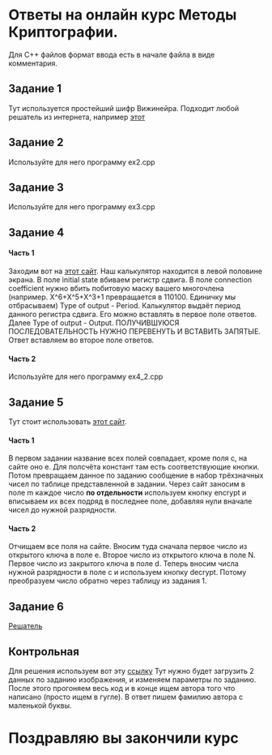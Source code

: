 # Ответы на онлайн курс Методы Криптографии.
Для С++ файлов формат ввода есть в начале файла в виде комментария.
## Задание 1
 Тут используется простейший шифр Вижинейра. Подходит любой решатель из интернета, например [этот](https://planetcalc.ru/2468/)
## Задание 2
 Используйте для него программу ex2.cpp
## Задание 3
 Используйте для него программу ex3.cpp
## Задание 4
#### Часть 1
Заходим вот на [этот сайт](https://www.omnicalculator.com/math/linear-feedback-shift-register). Наш калькулятор находится в левой половине экрана.
В поле initial state вбиваем регистр сдвига. В поле connection coefficient нужно вбить побитовую маску вашего многочлена (например. X^6+X^5+X^3+1 превращается в 110100. Единичку мы отбрасываем) Type of output - Period. Калькулятор выдаёт период данного регистра сдвига. Его можно вставлять в первое поле ответов. Далее Type of output - Output. ПОЛУЧИВШУЮСЯ ПОСЛЕДОВАТЕЛЬНОСТЬ НУЖНО ПЕРЕВЕНУТЬ И ВСТАВИТЬ ЗАПЯТЫЕ. Ответ вставляем во второе поле ответов.
#### Часть 2
Используйте для него программу ex4_2.cpp
## Задание 5
 Тут стоит использовать [этот сайт](https://www.tausquared.net/pages/ctf/rsa.html).
#### Часть 1
 В первом задании название всех полей совпадает, кроме поля с, на сайте оно e.
 Для полсчёта констант там есть соответствующие кнопки.
 Потом превращаем данное по заданию сообщение в набор трёхзначных чисел по таблице представленной в задании. 
 Через сайт заносим в поле m каждое число __по отдельности__ используем кнопку encrypt и вписываем их всех подряд в последнее поле, добавляя нули вначале чисел до нужной разрядности. 
#### Часть 2
 Отчищаем все поля на сайте.
 Вносим туда сначала первое число из открытого ключа в поле e. Второе число из открытого ключа в поле N. Первое число из закрытого ключа в поле d.
 Теперь вносим числа нужной разрядности в поле c и используем кнопку decrypt. Потому преобразуем число обратно через таблицу из задания 1.
## Задание 6
[Решатель](https://colab.research.google.com/drive/1HLfPGO1eOlivNu9XatSkoZansu8yd7th?usp=sharing)

## Контрольная
Для решения используем вот эту [ссылку](https://colab.research.google.com/drive/1_ICGvtAO5vPWasYov0W5l0-Mfzwu3QD6?usp=sharing)
Тут нужно будет загрузить 2 данных по заданию изображения, и изменяем параметры по заданию. После этого прогоняем весь код и в конце ищем автора того что написано (просто ищем в гугле). В ответ пишем фамилию автора с маленькой буквы.

# Поздравляю вы закончили курс
